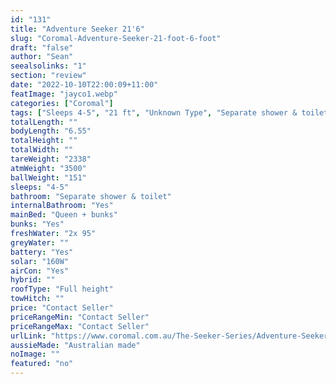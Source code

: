 ```yaml
---
id: "131"
title: "Adventure Seeker 21'6"
slug: "Coromal-Adventure-Seeker-21-foot-6-foot"
draft: "false"
author: "Sean"
seealsolinks: "1"
section: "review"
date: "2022-10-10T22:00:09+11:00"
featImage: "jayco1.webp"
categories: ["Coromal"]
tags: ["Sleeps 4-5", "21 ft", "Unknown Type", "Separate shower & toilet", "Full height", "Price Unknown"]
totalLength: ""
bodyLength: "6.55"
totalHeight: ""
totalWidth: ""
tareWeight: "2338"
atmWeight: "3500"
ballWeight: "151"
sleeps: "4-5"
bathroom: "Separate shower & toilet"
internalBathroom: "Yes"
mainBed: "Queen + bunks"
bunks: "Yes"
freshWater: "2x 95"
greyWater: ""
battery: "Yes"
solar: "160W"
airCon: "Yes"
hybrid: ""
roofType: "Full height"
towHitch: ""
price: "Contact Seller"
priceRangeMin: "Contact Seller"
priceRangeMax: "Contact Seller"
urlLink: "https://www.coromal.com.au/The-Seeker-Series/Adventure-Seeker"
aussieMade: "Australian made"
noImage: ""
featured: "no"
---
```

